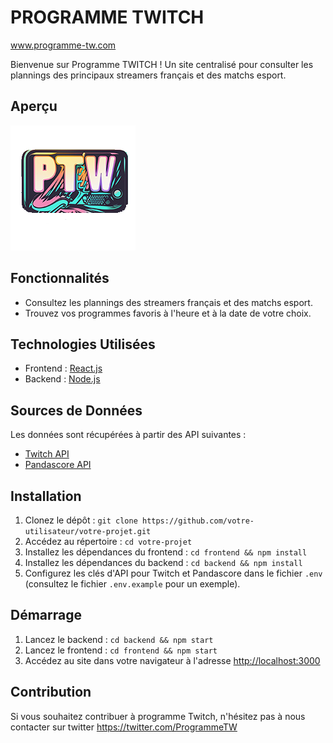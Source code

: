 # PROGRAMME TWITCH

www.programme-tw.com

Bienvenue sur Programme TWITCH ! Un site centralisé pour consulter les plannings des principaux streamers français et des matchs esport.

## Aperçu

![Logo du site](https://raw.githubusercontent.com/Tabonnel/ffs-front/main/public/logo.png)

## Fonctionnalités

- Consultez les plannings des streamers français et des matchs esport.
- Trouvez vos programmes favoris à l'heure et à la date de votre choix.

## Technologies Utilisées

- Frontend : [React.js](https://reactjs.org/)
- Backend : [Node.js](https://nodejs.org/)

## Sources de Données

Les données sont récupérées à partir des API suivantes :

- [Twitch API](https://dev.twitch.tv/docs/api)
- [Pandascore API](https://developer.pandascore.io/)

## Installation

1. Clonez le dépôt : `git clone https://github.com/votre-utilisateur/votre-projet.git`
2. Accédez au répertoire : `cd votre-projet`
3. Installez les dépendances du frontend : `cd frontend && npm install`
4. Installez les dépendances du backend : `cd backend && npm install`
5. Configurez les clés d'API pour Twitch et Pandascore dans le fichier `.env` (consultez le fichier `.env.example` pour un exemple).

## Démarrage

1. Lancez le backend : `cd backend && npm start`
2. Lancez le frontend : `cd frontend && npm start`
3. Accédez au site dans votre navigateur à l'adresse [http://localhost:3000](http://localhost:3000)

## Contribution

Si vous souhaitez contribuer à programme Twitch, n'hésitez pas à nous contacter sur twitter https://twitter.com/ProgrammeTW
